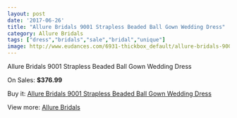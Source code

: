 ```yaml
---
layout: post
date: '2017-06-26'
title: "Allure Bridals 9001 Strapless Beaded Ball Gown Wedding Dress"
category: Allure Bridals
tags: ["dress","bridals","sale","bridal","unique"]
image: http://www.eudances.com/6931-thickbox_default/allure-bridals-9001-strapless-beaded-ball-gown-wedding-dress.jpg
---
```

Allure Bridals 9001 Strapless Beaded Ball Gown Wedding Dress

On Sales: **$376.99**
<a href="https://www.eudances.com/en/allure-bridals/2539-allure-bridals-9001-strapless-beaded-ball-gown-wedding-dress.html"><amp-img layout="responsive" width="600" height="600" src="//www.eudances.com/6931-thickbox_default/allure-bridals-9001-strapless-beaded-ball-gown-wedding-dress.jpg" alt="Allure Bridals 9001 Strapless Beaded Ball Gown Wedding Dress 0" /></a>
<a href="https://www.eudances.com/en/allure-bridals/2539-allure-bridals-9001-strapless-beaded-ball-gown-wedding-dress.html"><amp-img layout="responsive" width="600" height="600" src="//www.eudances.com/6934-thickbox_default/allure-bridals-9001-strapless-beaded-ball-gown-wedding-dress.jpg" alt="Allure Bridals 9001 Strapless Beaded Ball Gown Wedding Dress 1" /></a>
<a href="https://www.eudances.com/en/allure-bridals/2539-allure-bridals-9001-strapless-beaded-ball-gown-wedding-dress.html"><amp-img layout="responsive" width="600" height="600" src="//www.eudances.com/6933-thickbox_default/allure-bridals-9001-strapless-beaded-ball-gown-wedding-dress.jpg" alt="Allure Bridals 9001 Strapless Beaded Ball Gown Wedding Dress 2" /></a>
<a href="https://www.eudances.com/en/allure-bridals/2539-allure-bridals-9001-strapless-beaded-ball-gown-wedding-dress.html"><amp-img layout="responsive" width="600" height="600" src="//www.eudances.com/6932-thickbox_default/allure-bridals-9001-strapless-beaded-ball-gown-wedding-dress.jpg" alt="Allure Bridals 9001 Strapless Beaded Ball Gown Wedding Dress 3" /></a>

Buy it: [Allure Bridals 9001 Strapless Beaded Ball Gown Wedding Dress](https://www.eudances.com/en/allure-bridals/2539-allure-bridals-9001-strapless-beaded-ball-gown-wedding-dress.html "Allure Bridals 9001 Strapless Beaded Ball Gown Wedding Dress")

View more: [Allure Bridals](https://www.eudances.com/en/2-allure-bridals "Allure Bridals")